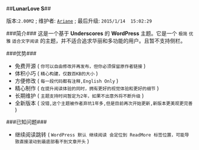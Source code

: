 ##**LunarLove S**##

版本:`2.00M2` ; 维护者: [`Ariane`](http://aiyou.im) ; 最后升级: `2015/1/14  15:02:29`

###简介###
这是一个基于 **Underscores** 的 **WordPress** 主题。它是一个 `极简` `优雅` `适合文字阅读` 的主题，并不适合追求华丽和多功能的用户。且暂不支持侧栏。

###优势###
- 免费开源 ( `你可以自由修改并再发布，但你必须保留原作者链接` )
- 体积小巧 ( `精心构建，仅数百KB的大小` )
- 方便修改 ( `每一段代码都有注释,English Only` )
- 精心制作 ( `在提升阅读体验的同时，拥有更好的视觉体验和更好的细节` )
- 长期维护 ( `主题支持时间暂定为2年，如果不出意外将不断升级` )
- 全新版本 ( `没错,这个主题被作者弃坑1年多,但是目前再次开始更新,新版本更美观更完善` )

###已知问题###
- 继续阅读跳转 ( `WordPress 默认 继续阅读 会定位到 ReadMore 标签位置，可能导致直接滚动到最底部看不到文章开头` )
